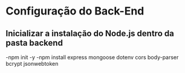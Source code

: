 # Configuração do Back-End

## Inicializar a instalação do Node.js dentro da pasta backend
-npm init -y
-npm install express mongoose dotenv cors body-parser bcrypt jsonwebtoken
